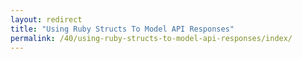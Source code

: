 ```yaml
---
layout: redirect
title: "Using Ruby Structs To Model API Responses"
permalink: /40/using-ruby-structs-to-model-api-responses/index/
---
```

